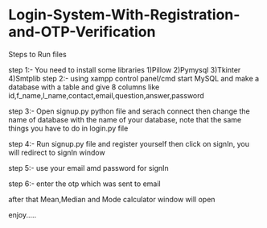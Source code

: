 # Login-System-With-Registration-and-OTP-Verification

Steps to Run files

step 1:- You need to install some libraries 
          1)Pillow
          2)Pymysql
          3)Tkinter
          4)Smtplib
step 2:- using xampp control panel/cmd start MySQL and make a database with a table and give 8 columns like id,f_name,l_name,contact,email,question,answer,password

step 3:- Open signup.py python file and serach connect then change the name of database with the name of your database, note that the same things you have to do in login.py file

step 4:- Run signup.py file and register yourself then click on signIn, you will redirect to signIn window

step 5:- use your email amd password for signIn

step 6:- enter the otp which was sent to email  

after that Mean,Median and Mode calculator window will open 

enjoy.....
